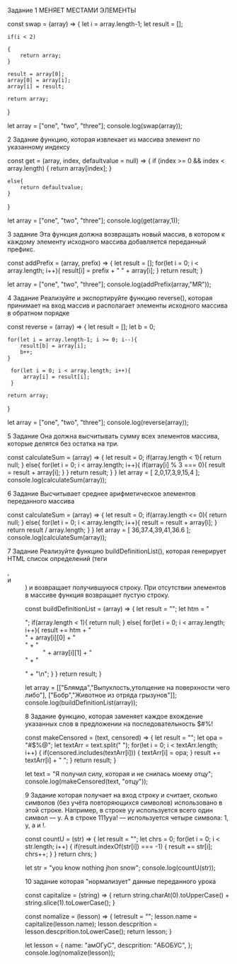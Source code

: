 Задание 1
МЕНЯЕТ МЕСТАМИ ЭЛЕМЕНТЫ

const swap = (array) =>
{
    let i = array.length-1;
    let result = [];
    
    if(i < 2)
    
    {
        return array;
    }
    
    result = array[0];
    array[0] = array[i];
    array[i] = result;
    
    return array;
}

let array = ["one", "two", "three"];
console.log(swap(array));

2 Задание
функцию, которая извлекает из массива элемент по указанному индексу

const get = (array, index, defaultvalue = null) =>
{
    if (index >= 0 && index < array.length) {
        return array[index];
    }
 
    else{
        return defaultvalue;
    }
}

let array = ["one", "two", "three"];
console.log(get(array,1));


3 задание 
Эта функция должна возвращать новый массив, в котором к каждому элементу исходного массива добавляется переданный префикс.

const addPrefix = (array, prefix) =>
{
    let result = [];
    for(let i = 0; i < array.length; i++){
        result[i] = prefix + " " + array[i];
    }
    return result;
}

let array = ["one", "two", "three"];
console.log(addPrefix(array,"MR"));


4 Задание
Реализуйте и экспортируйте функцию reverse(), которая принимает на вход массив и располагает элементы исходного массива в обратном порядке

const reverse = (array) =>
{
    let result = [];
    let b = 0;
    
    for(let i = array.length-1; i >= 0; i--){
        result[b] = array[i];
        b++;
    }
    
     for(let i = 0; i < array.length; i++){
         array[i] = result[i];
     }
     
    return array;
}

let array = ["one", "two", "three"];
console.log(reverse(array));


5 Задание
Она должна высчитывать сумму всех элементов массива, которые делятся без остатка на три.

const calculateSum = (array) =>
{
    let result = 0;
    if(array.length < 1){
        return null;
    }
    else{
    for(let i = 0; i < array.length; i++){
        if(array[i] % 3 === 0){
            result = result + array[i];
        }
    }
    return result;
}
}
let array = [ 2,0,17,3,9,15,4 ];
console.log(calculateSum(array));


6 Задание
Высчитывает среднее арифметическое элементов переданного массива

const calculateSum = (array) =>
{
    let result = 0;
    if(array.length <= 0){
        return null;
    }
    else{
    for(let i = 0; i < array.length; i++){
        result = result + array[i];
    }
    return result / array.length;
}
}
let array = [ 36,37.4,39,41,36.6 ];
console.log(calculateSum(array));


7 Задание
Реализуйте функцию buildDefinitionList(), которая генерирует HTML список определений (теги <dl>, <dt> и <dd>) и возвращает получившуюся строку.
При отсутствии элементов в массиве функция возвращает пустую строку.

const buildDefinitionList = (array) =>
{
    let result = "";
    let htm = "<dl>";
    if(array.length < 1){
        return null;
    }
    else{
       for(let i = 0; i < array.length; i++){
           result += htm + "<dt>" + array[i][0] + "</dt>" + "<dd>" + array[i][1] + "</dd>" + "</dl>" + "\n";
       }
    }
    return result;
}

let array = [["Блямда","Выпуклость,утолщение на поверхности чего либо"], ["Бобр","Животное из отряда грызунов"]];
console.log(buildDefinitionList(array));


8 Задание
функцию, которая заменяет каждое вхождение указанных слов в предложении на последовательность $#%!

const makeCensored = (text, censored) => {
    let result = "";
    let opa = "#$%@";
    let textArr = text.split(" ");
    for(let i = 0; i < textArr.length; i++) {
        if(censored.includes(textArr[i])) {
            textArr[i] = opa;
        }
        result += textArr[i] + " ";
    }
return result;
}

let text = "Я получил силу, которая и не снилась моему отцу";
console.log(makeCensored(text, "отцу"));


9 Задание
которая получает на вход строку и считает, сколько символов (без учёта повторяющихся символов) использовано в этой строке. 
Например, в строке yy используется всего один символ — y. А в строке 111yya! — используется четыре символа: 1, y, a и !.

const countU = (str) => {
    let result = "";
    let chrs = 0;
    for(let i = 0; i < str.length; i++) {
        if(result.indexOf(str[i]) === -1) {
            result += str[i];
            chrs++;
        }
    }
return chrs;
}

let str = "you know nothing jhon snow";
console.log(countU(str));


10 задание
которая "нормализует" данные переданного урока

const capitalize = (string) => {
    return string.charAt(0).toUpperCase() + string.slice(1).toLowerCase();
}

 const nomalize = (lesson) => {
    letresult = "";
    lesson.name = capitalize(lesson.name);
    lesson.descprition = lesson.descprition.toLowerCase();
    return lesson;
}

let lesson = {
    name: "амОГуС",
    descprition: "АБОБУС",
};
console.log(nomalize(lesson));
